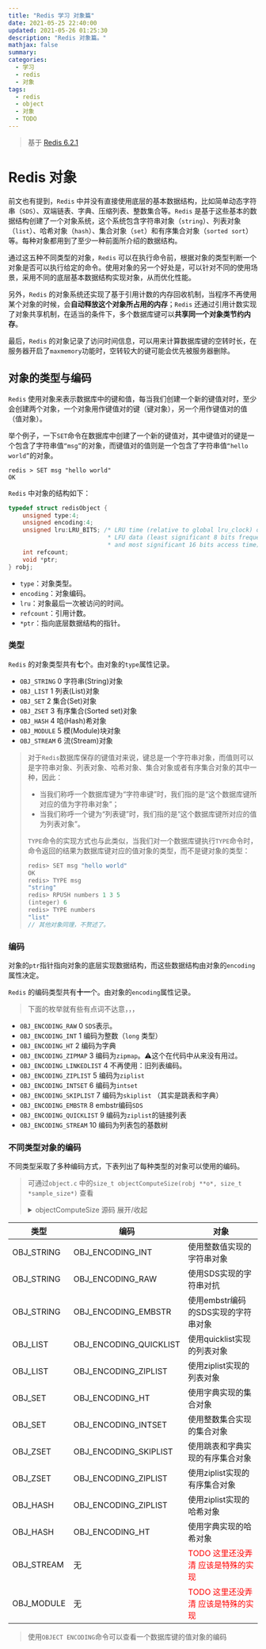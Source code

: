 ```yaml
---
title: "Redis 学习 对象篇"
date: 2021-05-25 22:40:00
updated: 2021-05-26 01:25:30
description: "Redis 对象篇。"
mathjax: false
summary:
categories:
  - 学习
  - redis
  - 对象
tags:
  - redis
  - object
  - 对象
  - TODO
---
```


>   基于 [Redis 6.2.1](https://github.com/redis/redis/tree/6.2.1)

# Redis 对象

前文也有提到，`Redis` 中并没有直接使用底层的基本数据结构，比如简单动态字符串（`SDS`）、双端链表、字典、压缩列表、整数集合等。`Redis` 是基于这些基本的数据结构创建了一个对象系统，这个系统包含字符串对象（`string`）、列表对象（`list`）、哈希对象（`hash`）、集合对象（`set`）和有序集合对象（`sorted sort`）等。每种对象都用到了至少一种前面所介绍的数据结构。

通过这五种不同类型的对象，`Redis` 可以在执行命令前，根据对象的类型判断一个对象是否可以执行给定的命令。使用对象的另一个好处是，可以针对不同的使用场景，采用不同的底层基本数据结构实现对象，从而优化性能。

另外，`Redis` 的对象系统还实现了基于引用计数的内存回收机制，当程序不再使用某个对象的时候，会**自动释放这个对象所占用的内存**；`Redis` 还通过引用计数实现了对象共享机制，在适当的条件下，多个数据库键可以**共享同一个对象类节约内存**。

最后，`Redis` 的对象记录了访问时间信息，可以用来计算数据库键的空转时长，在服务器开启了`maxmemory`功能时，空转较大的键可能会优先被服务器删除。

## 对象的类型与编码

`Redis` 使用对象来表示数据库中的键和值，每当我们创建一个新的键值对时，至少会创建两个对象，一个对象用作键值对的键（键对象），另一个用作键值对的值（值对象）。

举个例子，一下`SET`命令在数据库中创建了一个新的键值对，其中键值对的键是一个包含了字符串值`“msg”`的对象，而键值对的值则是一个包含了字符串值`“hello world”`的对象。

```redis
redis > SET msg "hello world"
OK
```

`Redis` 中对象的结构如下：

```c
typedef struct redisObject {
    unsigned type:4;
    unsigned encoding:4;
    unsigned lru:LRU_BITS; /* LRU time (relative to global lru_clock) or
                            * LFU data (least significant 8 bits frequency
                            * and most significant 16 bits access time). */
    int refcount;
    void *ptr;
} robj;
```

-   `type`：对象类型。
-   `encoding`：对象编码。
-   `lru`：对象最后一次被访问的时间。
-   `refcount`：引用计数。
-   `*ptr`：指向底层数据结构的指针。

### 类型

`Redis` 的对象类型共有**七**个。由对象的`type`属性记录。

-   `OBJ_STRING` 0   字符串(String)对象
-   `OBJ_LIST` 1     列表(List)对象
-   `OBJ_SET` 2      集合(Set)对象
-   `OBJ_ZSET` 3     有序集合(Sorted set)对象
-   `OBJ_HASH` 4     哈(Hash)希对象
-   `OBJ_MODULE` 5   模(Module)块对象
-   `OBJ_STREAM` 6   流(Stream)对象

>   对于`Redis`数据库保存的键值对来说，键总是一个字符串对象，而值则可以是字符串对象、列表对象、哈希对象、集合对象或者有序集合对象的其中一种，因此：
>
>   -   当我们称呼一个数据库键为“字符串键”时，我们指的是“这个数据库键所对应的值为字符串对象”；
>   -   当我们称呼一个键为“列表键”时，我们指的是“这个数据库键所对应的值为列表对象”。
>
>   `TYPE`命令的实现方式也与此类似，当我们对一个数据库键执行`TYPE`命令时，命令返回的结果为数据库键对应的值对象的类型，而不是键对象的类型：
>
>   ```c
>   redis> SET msg "hello world"
>   OK
>   redis> TYPE msg
>   "string"
>   redis> RPUSH numbers 1 3 5
>   (integer) 6
>   redis> TYPE numbers
>   "list"
>   // 其他对象同理，不赘述了。
>   ```

### 编码

对象的`ptr`指针指向对象的底层实现数据结构，而这些数据结构由对象的`encoding`属性决定。

`Redis` 的编码类型共有**十一**个。由对象的`encoding`属性记录。

>   下面的枚举就有些有点词不达意，，，

-   `OBJ_ENCODING_RAW` 0     `SDS`表示。
-   `OBJ_ENCODING_INT` 1     编码为整数（`long` 类型）
-   `OBJ_ENCODING_HT` 2      编码为字典
-   `OBJ_ENCODING_ZIPMAP` 3  编码为`zipmap`。⚠️这个在代码中从来没有用过。
-   `OBJ_ENCODING_LINKEDLIST` 4 不再使用：旧列表编码。
-   `OBJ_ENCODING_ZIPLIST` 5 编码为`ziplist`
-   `OBJ_ENCODING_INTSET` 6  编码为`intset`
-   `OBJ_ENCODING_SKIPLIST` 7  编码为`skiplist` （其实是跳表和字典）
-   `OBJ_ENCODING_EMBSTR` 8  embstr编码`SDS`
-   `OBJ_ENCODING_QUICKLIST` 9 编码为`ziplist`的链接列表
-   `OBJ_ENCODING_STREAM` 10 编码为列表包的基数树

### 不同类型对象的编码

不同类型采取了多种编码方式，下表列出了每种类型的对象可以使用的编码。

>   可通过`object.c` 中的`size_t objectComputeSize(robj **o*, size_t *sample_size*)` 查看
>   <details><summary>objectComputeSize 源码 展开/收起</summary>
>   ```c
>   size_t objectComputeSize(robj *o, size_t sample_size) {
>       sds ele, ele2;
>       dict *d;
>       dictIterator *di;
>       struct dictEntry *de;
>       size_t asize = 0, elesize = 0, samples = 0;
>   
>       if (o->type == OBJ_STRING) {
>           if(o->encoding == OBJ_ENCODING_INT) {
>               asize = sizeof(*o);
>           } else if(o->encoding == OBJ_ENCODING_RAW) {
>               asize = sdsZmallocSize(o->ptr)+sizeof(*o);
>           } else if(o->encoding == OBJ_ENCODING_EMBSTR) {
>               asize = sdslen(o->ptr)+2+sizeof(*o);
>           } else {
>               serverPanic("Unknown string encoding");
>           }
>       } else if (o->type == OBJ_LIST) {
>           if (o->encoding == OBJ_ENCODING_QUICKLIST) {
>               quicklist *ql = o->ptr;
>               quicklistNode *node = ql->head;
>               asize = sizeof(*o)+sizeof(quicklist);
>               do {
>                   elesize += sizeof(quicklistNode)+ziplistBlobLen(node->zl);
>                   samples++;
>               } while ((node = node->next) && samples < sample_size);
>               asize += (double)elesize/samples*ql->len;
>           } else if (o->encoding == OBJ_ENCODING_ZIPLIST) {
>               asize = sizeof(*o)+ziplistBlobLen(o->ptr);
>           } else {
>               serverPanic("Unknown list encoding");
>           }
>       } else if (o->type == OBJ_SET) {
>           if (o->encoding == OBJ_ENCODING_HT) {
>               d = o->ptr;
>               di = dictGetIterator(d);
>               asize = sizeof(*o)+sizeof(dict)+(sizeof(struct dictEntry*)*dictSlots(d));
>               while((de = dictNext(di)) != NULL && samples < sample_size) {
>                   ele = dictGetKey(de);
>                   elesize += sizeof(struct dictEntry) + sdsZmallocSize(ele);
>                   samples++;
>               }
>               dictReleaseIterator(di);
>               if (samples) asize += (double)elesize/samples*dictSize(d);
>           } else if (o->encoding == OBJ_ENCODING_INTSET) {
>               intset *is = o->ptr;
>               asize = sizeof(*o)+sizeof(*is)+is->encoding*is->length;
>           } else {
>               serverPanic("Unknown set encoding");
>           }
>       } else if (o->type == OBJ_ZSET) {
>           if (o->encoding == OBJ_ENCODING_ZIPLIST) {
>               asize = sizeof(*o)+(ziplistBlobLen(o->ptr));
>           } else if (o->encoding == OBJ_ENCODING_SKIPLIST) {
>               d = ((zset*)o->ptr)->dict;
>               zskiplist *zsl = ((zset*)o->ptr)->zsl;
>               zskiplistNode *znode = zsl->header->level[0].forward;
>               asize = sizeof(*o)+sizeof(zset)+sizeof(zskiplist)+sizeof(dict)+
>                       (sizeof(struct dictEntry*)*dictSlots(d))+
>                       zmalloc_size(zsl->header);
>               while(znode != NULL && samples < sample_size) {
>                   elesize += sdsZmallocSize(znode->ele);
>                   elesize += sizeof(struct dictEntry) + zmalloc_size(znode);
>                   samples++;
>                   znode = znode->level[0].forward;
>               }
>               if (samples) asize += (double)elesize/samples*dictSize(d);
>           } else {
>               serverPanic("Unknown sorted set encoding");
>           }
>       } else if (o->type == OBJ_HASH) {
>           if (o->encoding == OBJ_ENCODING_ZIPLIST) {
>               asize = sizeof(*o)+(ziplistBlobLen(o->ptr));
>           } else if (o->encoding == OBJ_ENCODING_HT) {
>               d = o->ptr;
>               di = dictGetIterator(d);
>               asize = sizeof(*o)+sizeof(dict)+(sizeof(struct dictEntry*)*dictSlots(d));
>               while((de = dictNext(di)) != NULL && samples < sample_size) {
>                   ele = dictGetKey(de);
>                   ele2 = dictGetVal(de);
>                   elesize += sdsZmallocSize(ele) + sdsZmallocSize(ele2);
>                   elesize += sizeof(struct dictEntry);
>                   samples++;
>               }
>               dictReleaseIterator(di);
>               if (samples) asize += (double)elesize/samples*dictSize(d);
>           } else {
>               serverPanic("Unknown hash encoding");
>           }
>       } else if (o->type == OBJ_STREAM) {
>           stream *s = o->ptr;
>           asize = sizeof(*o);
>           asize += streamRadixTreeMemoryUsage(s->rax);
>   
>           /* Now we have to add the listpacks. The last listpack is often non
>            * complete, so we estimate the size of the first N listpacks, and
>            * use the average to compute the size of the first N-1 listpacks, and
>            * finally add the real size of the last node. */
>           raxIterator ri;
>           raxStart(&ri,s->rax);
>           raxSeek(&ri,"^",NULL,0);
>           size_t lpsize = 0, samples = 0;
>           while(samples < sample_size && raxNext(&ri)) {
>               unsigned char *lp = ri.data;
>               lpsize += lpBytes(lp);
>               samples++;
>           }
>           if (s->rax->numele <= samples) {
>               asize += lpsize;
>           } else {
>               if (samples) lpsize /= samples; /* Compute the average. */
>               asize += lpsize * (s->rax->numele-1);
>               /* No need to check if seek succeeded, we enter this branch only
>                * if there are a few elements in the radix tree. */
>               raxSeek(&ri,"$",NULL,0);
>               raxNext(&ri);
>               asize += lpBytes(ri.data);
>           }
>           raxStop(&ri);
>       
>           /* Consumer groups also have a non trivial memory overhead if there
>            * are many consumers and many groups, let's count at least the
>            * overhead of the pending entries in the groups and consumers
>            * PELs. */
>           if (s->cgroups) {
>               raxStart(&ri,s->cgroups);
>               raxSeek(&ri,"^",NULL,0);
>               while(raxNext(&ri)) {
>                   streamCG *cg = ri.data;
>                   asize += sizeof(*cg);
>                   asize += streamRadixTreeMemoryUsage(cg->pel);
>                   asize += sizeof(streamNACK)*raxSize(cg->pel);
>       
>                   /* For each consumer we also need to add the basic data
>                    * structures and the PEL memory usage. */
>                   raxIterator cri;
>                   raxStart(&cri,cg->consumers);
>                   raxSeek(&cri,"^",NULL,0);
>                   while(raxNext(&cri)) {
>                       streamConsumer *consumer = cri.data;
>                       asize += sizeof(*consumer);
>                       asize += sdslen(consumer->name);
>                       asize += streamRadixTreeMemoryUsage(consumer->pel);
>                       /* Don't count NACKs again, they are shared with the
>                        * consumer group PEL. */
>                   }
>                   raxStop(&cri);
>               }
>               raxStop(&ri);
>           }
>       } else if (o->type == OBJ_MODULE) {
>           moduleValue *mv = o->ptr;
>           moduleType *mt = mv->type;
>           if (mt->mem_usage != NULL) {
>               asize = mt->mem_usage(mv->value);
>           } else {
>               asize = 0;
>           }
>       } else {
>           serverPanic("Unknown object type");
>       }
>       return asize;
>   }
>   ```
>   </details>

| 类型       | 编码                   | 对象                                                        |
| ---------- | ---------------------- | ----------------------------------------------------------- |
| OBJ_STRING | OBJ_ENCODING_INT       | 使用整数值实现的字符串对象                                  |
| OBJ_STRING | OBJ_ENCODING_RAW       | 使用SDS实现的字符串对抗                                     |
| OBJ_STRING | OBJ_ENCODING_EMBSTR    | 使用embstr编码的SDS实现的字符串对象                         |
| OBJ_LIST   | OBJ_ENCODING_QUICKLIST | 使用quicklist实现的列表对象                                 |
| OBJ_LIST   | OBJ_ENCODING_ZIPLIST   | 使用ziplist实现的列表对象                                   |
| OBJ_SET    | OBJ_ENCODING_HT        | 使用字典实现的集合对象                                      |
| OBJ_SET    | OBJ_ENCODING_INTSET    | 使用整数集合实现的集合对象                                  |
| OBJ_ZSET   | OBJ_ENCODING_SKIPLIST  | 使用跳表和字典实现的有序集合对象                            |
| OBJ_ZSET   | OBJ_ENCODING_ZIPLIST   | 使用ziplist实现的有序集合对象                               |
| OBJ_HASH   | OBJ_ENCODING_ZIPLIST   | 使用ziplist实现的哈希对象                                   |
| OBJ_HASH   | OBJ_ENCODING_HT        | 使用字典实现的哈希对象                                      |
| OBJ_STREAM | 无                     | <font color="red">TODO 这里还没弄清 应该是特殊的实现</font> |
| OBJ_MODULE | 无                     | <font color="red">TODO 这里还没弄清 应该是特殊的实现</font> |

>   使用`OBJECT ENCODING`命令可以查看一个数据库键的值对象的编码
